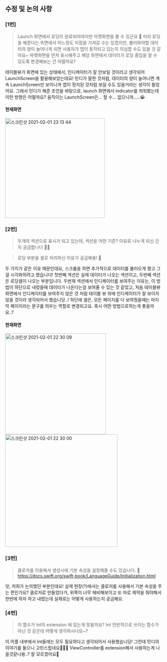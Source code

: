 ## 수정 및 논의 사항

### [1번]
> Launch 화면에서 로딩이 완료되어야지만 마켓화면을 볼 수 있군요 🤔
미리 로딩을 해준다는 측면에서 어느정도 이점을 가져갈 수는 있겠지만, 불러와야할 데이터의 양이 늘어나게 되면 사용자가 앱이 동작되고 있는지 의심할 수도 있을 것 같아요~
마켓화면을 먼저 표시해주고 해당 화면에서 데이터가 로딩 중임을 알 수 있도록 변경해보는 건 어떨까요?

테이블뷰가 화면에 있는 상태에서, 인디케이터가 잘 안보일 것이라고 생각되어 LaunchScreen을 활용해보았는데요!
민디가 말한 것처럼, 데이터의 양이 늘어나면 계속 LaunchScreen만 보이니까 앱이 정지된 것처럼 보일 수도 있을거라는 생각이 들었어요.
그래서 민디가 해준 조언을 바탕으로, launch 화면에서 indicator를 띄워봤는데 이런 방향은 어떨까요?
움직이는 LaunchScreen은... 할 수... 없으니까.....😭

#### 현재화면
<img width="319" alt="스크린샷 2021-02-01 23 13 44" src="https://user-images.githubusercontent.com/49546979/106471919-7b120900-64e5-11eb-92ca-a64c3622e7f6.png">


### [2번]
> 두개의 섹션으로 표시가 되고 있는데, 섹션을 어떤 기준? 이유로 나누게 되신 건지 궁금합니다 🙋‍♀️

> 로딩 부분을 셀로 처리하신 이유가 궁금해용! 👀

두 가지가 같은 이유 때문인데요, 스크롤을 하면 추가적으로 데이터를 불러오게 했고 그걸 시각화하려고 했습니다!
첫번째 섹션은 실제 데이터가 나오는 섹션이고, 두번째 섹션은 로딩셀이 나오는 부분입니다.
두번재 섹션에서 인디케이터를 보여주는 이유는, 이 방법이 하단으로 내렸을때 데이터가 나온다는걸 보여줄 수 있는 것 같았고, 
처음 테이블뷰 화면에서 인디케이터를 보여주지 않은 것 처럼 테이블 뷰 위에 인디케이터가 잘 보이지 않을 것이라 생각되어서 했습니당..!
하단에 셀은, 모든 페이지를 다 보여줬을때는 마지막 페이지라는 문구를 띄우는 역할로 변경되고요.
혹시 어떤 방법으로하는게 좋을까요..?

#### 현재화면
<img width="323" alt="스크린샷 2021-02-01 22 30 09" src="https://user-images.githubusercontent.com/49546979/106472024-9bda5e80-64e5-11eb-933c-20900482f343.png">
<img width="360" alt="스크린샷 2021-02-01 22 30 00" src="https://user-images.githubusercontent.com/49546979/106472029-9d0b8b80-64e5-11eb-8687-a02f9b87f776.png">

### [3번]
> 클로저를 이용해서 생성시에 기본 속성을 설정해줄 수도 있습니다. 🦖
https://docs.swift.org/swift-book/LanguageGuide/Initialization.html

앗, 저희가 논의했던 부분인데요! 실제 현장(?)에서는 클로저를 사용해서 기본 속성을 주는 편인가요?
클로저로 만들었다가, 위쪽이 너무 헤비해보이고 또 따로 제약을 줘야해서 한번에 하자 하고 내렸는데 실제로는 어떻게 사용하는지 궁금해요.

### [4번]
> 이 함수가 Int의 extension 에 있는게 맞을까요? Int 전반적으로 쓰이는 함수가 아닌 것 같은데 어떻게 생각하시나요~?

이 어플 내부에서 Int들에는 모두 필요하다고 생각되어서 사용했습니당! 그런데 민디의 이야기를 들으니 고민스럽네요🤦🏻‍♀️
ViewController를 extension해서 사용하는게 나을것같나용..? 잘 모르겠어요🤨
